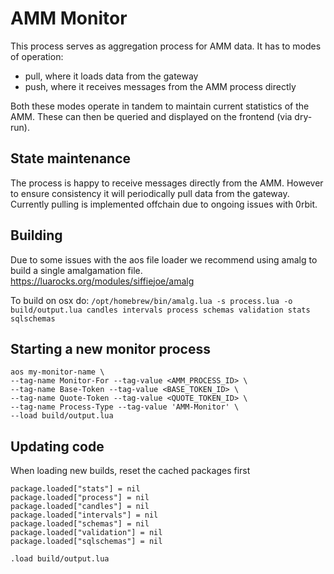 # AMM Monitor

This process serves as aggregation process for AMM data.
It has to modes of operation:
- pull, where it loads data from the gateway
- push, where it receives messages from the AMM process directly

Both these modes operate in tandem to maintain current statistics of the AMM.
These can then be queried and displayed on the frontend (via dry-run).

## State maintenance
The process is happy to receive messages directly from the AMM. However to ensure consistency it will periodically pull data from the gateway.
Currently pulling is implemented offchain due to ongoing issues with 0rbit.


## Building
Due to some issues with the aos file loader we recommend using amalg to build a single amalgamation file.
https://luarocks.org/modules/siffiejoe/amalg

To build on osx do:
`/opt/homebrew/bin/amalg.lua -s process.lua -o build/output.lua candles intervals process schemas validation stats sqlschemas`


## Starting a new monitor process
```
aos my-monitor-name \
--tag-name Monitor-For --tag-value <AMM_PROCESS_ID> \
--tag-name Base-Token --tag-value <BASE_TOKEN_ID> \
--tag-name Quote-Token --tag-value <QUOTE_TOKEN_ID> \
--tag-name Process-Type --tag-value 'AMM-Monitor' \
--load build/output.lua
```



## Updating code
When loading new builds, reset the cached packages first
```
package.loaded["stats"] = nil
package.loaded["process"] = nil
package.loaded["candles"] = nil
package.loaded["intervals"] = nil
package.loaded["schemas"] = nil
package.loaded["validation"] = nil
package.loaded["sqlschemas"] = nil

.load build/output.lua
```
